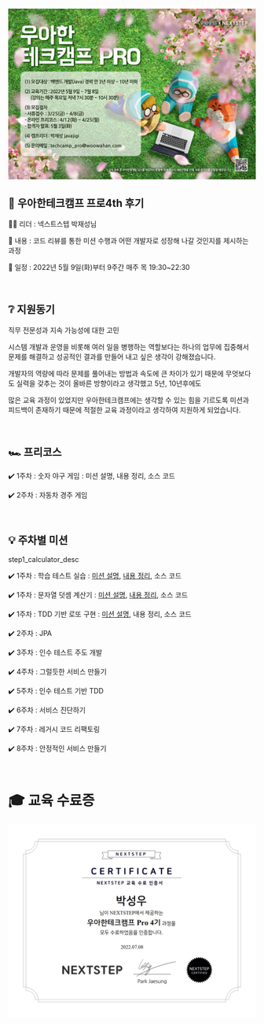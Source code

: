 ![woowa](file/29e56b30-b506-4224-b034-7944958e19c6.jpg)

## 🏫 우아한테크캠프 프로4th 후기

👨‍💼 리더 : 넥스트스텝 박재성님

📃 내용 : 코드 리뷰를 통한 미션 수행과 어떤 개발자로 성장해 나갈 것인지를 제시하는 과정

📆 일정 : 2022년 5월 9일(화)부터 9주간 매주 목 19:30~22:30

​

## ❔ 지원동기

직무 전문성과 지속 가능성에 대한 고민

시스템 개발과 운영을 비롯해 여러 일을 병행하는 역할보다는 하나의 업무에 집중해서 문제를 해결하고 성공적인 결과를 만들어 내고 싶은 생각이 강해졌습니다.

개발자의 역량에 따라 문제를 풀어내는 방법과 속도에 큰 차이가 있기 때문에 무엇보다도 실력을 갖추는 것이 올바른 방향이라고 생각했고 5년, 10년후에도 

많은 교육 과정이 있었지만 우아한테크캠프에는 생각할 수 있는 힘을 기르도록 미션과 피드백이 존재하기 때문에 적절한 교육 과정이라고 생각하여 지원하게 되었습니다.

​

## 🏎️ 프리코스

✔️ 1주차 : 숫자 야구 게임 : 미션 설명, 내용 정리, 소스 코드

✔️ 2주차 : 자동차 경주 게임

​

## 💡 주차별 미션

step1_calculator_desc

✔️ 1주차 : 학습 테스트 실습 : [미션 설명](docs/step1/TEST_DESC.md), [내용 정리](docs/step1/CALC_SUM.md), 소스 코드

✔️ 1주차 : 문자열 덧셈 계산기 : [미션 설명](docs/step1/CALC_DESC.md), [내용 정리](docs/step1/CALC_SUM.md), 소스 코드 

✔️ 1주차 : TDD 기반 로또 구현 : [미션 설명](docs/step1/LOTTO_DESC.md), 내용 정리, 소스 코드

✔️ 2주차 : JPA

✔️ 3주차 : 인수 테스트 주도 개발

✔️ 4주차 : 그럴듯한 서비스 만들기

✔️ 5주차 : 인수 테스트 기반 TDD

✔️ 6주차 : 서비스 진단하기

✔️ 7주차 : 레거시 코드 리팩토링

✔️ 8주차 : 안정적인 서비스 만들기

​

# 🎓 교육 수료증

![woowa](file/90f15e16-5ecf-4b0d-a5aa-944bcb965aac.jpg)
